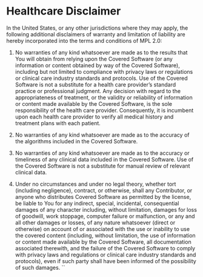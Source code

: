 # Healthcare Disclaimer
In the United States, or any other jurisdictions where they may apply, the following additional disclaimers of warranty and limitation of liability are hereby incorporated into the terms and conditions of MPL 2.0:
1.    No warranties of any kind whatsoever are made as to the results that You will obtain from relying upon the Covered Software (or any information or content obtained by way of the Covered Software), including but not limited to compliance with privacy laws or regulations or clinical care industry standards and protocols. Use of the Covered Software is not a substitute for a health care provider’s standard practice or professional judgment. Any decision with regard to the appropriateness of treatment, or the validity or reliability of information or content made available by the Covered Software, is the sole responsibility of the health care provider. Consequently, it is incumbent upon each health care provider to verify all medical history and treatment plans with each patient.

2. No warranties of any kind whatsoever are made as to the accuracy of the algorithms included in the Covered Software.

3. No warranties of any kind whatsoever are made as to the accuracy or timeliness of any clinical data included in the Covered Software. Use of the Covered Software is not a substitute for manual review of relevant clinical data.

4. Under no circumstances and under no legal theory, whether tort (including negligence), contract, or otherwise, shall any Contributor, or anyone who distributes Covered Software as permitted by the license, be liable to You for any indirect, special, incidental, consequential damages of any character including, without limitation, damages for loss of goodwill, work stoppage, computer failure or malfunction, or any and all other damages or losses, of any nature whatsoever (direct or otherwise) on account of or associated with the use or inability to use the covered content (including, without limitation, the use of information or content made available by the Covered Software, all documentation associated therewith, and the failure of the Covered Software to comply with privacy laws and regulations or clinical care industry standards and protocols), even if such party shall have been informed of the possibility of such damages. ``